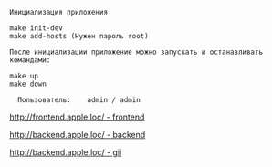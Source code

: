 `Инициализация приложения`

```
make init-dev
make add-hosts (Нужен пароль root)
```
`После инициализации приложение можно запускать и останавливать командами:`

```
make up
make down
```

```
  Пользователь:    admin / admin
```

<p>
    <a href="http://frontend.apple.loc/" target="_blank">
        http://frontend.apple.loc/ - frontend
    </a>
</p>
<p>
    <a href="http://backend.apple.loc/" target="_blank">
        http://backend.apple.loc/ - backend
    </a>
</p>
<p>
    <a href="http://backend.apple.loc/gii" target="_blank">
        http://backend.apple.loc/ - gii
    </a>
</p>
